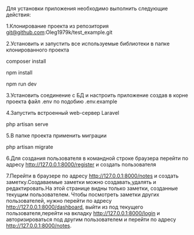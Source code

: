 Для установки приложения необходимо выполнить следующие действия:

1.Клонирование проекта из репозитория
git@github.com:Oleg1979k/test_example.git

2.Установить и запустить все используемые библиотеки в папке клонированного проекта

composer install

npm install

npm run dev

3.Установить соединение с БД и настроить приложение создав в корне проекта файл .env по подобию .env.example

4.Запустить встроенный web-сервер Laravel

php artisan serve

5.В папке проекта применить миграции 

php artisan migrate

6.Для создания пользователя в командной строке браузера перейти по адресу
http://127.0.0.1:8000/register и создать пользователя

7.Перейти в браузере по адресу http://127.0.0.1:8000/notes и создать заметку.Создаваемые заметки можно создавать,удалять 
и редактировать.На этой странице видны только заметки, созданные текущим пользователем. Чтобы посмотреть заметки других 
пользователей, нужно перейти по адресу http://127.0.0.1:8000/dashboard, выйти из под текущего пользователя,перейти на 
вкладку http://127.0.0.1:8000/login и авторизироваться под другим пользователем и перейти по адресу http://127.0.0.1:8000/notes.
